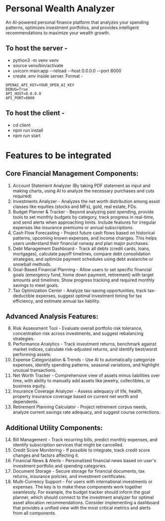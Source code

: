 # Personal Wealth Analyzer

An AI-powered personal finance platform that analyzes your spending patterns, optimizes investment portfolios, and provides intelligent recommendations to maximize your wealth growth.

## To host the server -

- python3 -m venv venv
- source venv/bin/activate
- uvicorn main:app --reload --host 0.0.0.0 --port 8000
- create .env inside server. Format -

```
OPENAI_API_KEY=YOUR_OPEN_AI_KEY
DEBUG=True
API_HOST=0.0.0.0
API_PORT=8000
```

## To host the client -

- cd client
- npm run install
- npm run start

# Features to be integrated

## Core Financial Management Components:

1. Account Statement Analyzer (By taking PDF statement as input and making charts, using AI to analyze the necessary purchases and cuts required)
2. Investments Analyzer - Analyzes the net worth distribution among asset classes like equities (stocks and MFs), gold, real estate, FDs.
3. Budget Planner & Tracker - Beyond analyzing past spending, provide tools to set monthly budgets by category, track progress in real-time, and send alerts when approaching limits. Include features for irregular expenses like insurance premiums or annual subscriptions.
4. Cash Flow Forecasting - Project future cash flows based on historical patterns, upcoming known expenses, and income changes. This helps users understand their financial runway and plan major purchases.
5. Debt Management Dashboard - Track all debts (credit cards, loans, mortgages), calculate payoff timelines, compare debt consolidation strategies, and optimize payment schedules using debt avalanche or snowball methods.
6. Goal-Based Financial Planning - Allow users to set specific financial goals (emergency fund, home down payment, retirement) with target amounts and timelines. Show progress tracking and required monthly savings to meet goals.
7. Tax Optimization Center - Analyze tax-saving opportunities, track tax-deductible expenses, suggest optimal investment timing for tax efficiency, and estimate annual tax liability.

## Advanced Analysis Features:

8. Risk Assessment Tool - Evaluate overall portfolio risk tolerance, concentration risk across investments, and suggest rebalancing strategies.
9. Performance Analytics - Track investment returns, benchmark against market indices, calculate risk-adjusted returns, and identify best/worst performing assets.
10. Expense Categorization & Trends - Use AI to automatically categorize expenses, identify spending patterns, seasonal variations, and highlight unusual transactions.
11. Net Worth Tracker - Comprehensive view of assets minus liabilities over time, with ability to manually add assets like jewelry, collectibles, or business equity.
12. Insurance Coverage Analyzer - Assess adequacy of life, health, property insurance coverage based on current net worth and dependents.
13. Retirement Planning Calculator - Project retirement corpus needs, analyze current savings rate adequacy, and suggest course corrections.

## Additional Utility Components:

14. Bill Management - Track recurring bills, predict monthly expenses, and identify subscription services that might be cancelled.
15. Credit Score Monitoring - If possible to integrate, track credit score changes and factors affecting it.
16. Financial News & Alerts - Personalized financial news based on user's investment portfolio and spending categories.
17. Document Storage - Secure storage for financial documents, tax returns, insurance policies, and investment certificates.
18. Multi-Currency Support - For users with international investments or expenses.
    The key is to make these components work together seamlessly. For example, the budget tracker should inform the goal planner, which should connect to the investment analyzer for optimal asset allocation recommendations. Consider implementing a dashboard that provides a unified view with the most critical metrics and alerts from all components.

